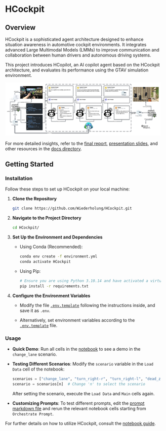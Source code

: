 # HCockpit

## Overview

HCockpit is a sophisticated agent architecture designed to enhance situation awareness in automotive cockpit environments. It integrates advanced Large Multimodal Models (LMMs) to improve communication and collaboration between human drivers and autonomous driving systems.

This project introduces HCopilot, an AI copilot agent based on the HCockpit architecture, and evaluates its performance using the GTAV simulation environment.

![HCopilot Workflow](./docs/figures/workflow.png)

For more detailed insights, refer to the [final report](./docs/Hu%20Yitong_2020213350_FinalReport_Anonymity.pdf), [presentation slides](https://gamma.app/docs/Design-and-Development-of-a-Human-Agent-Collaboration-Model-for-S-j4v4nydhp1x4dgk), and other resources in the [docs directory](./docs/).

## Getting Started

### Installation

Follow these steps to set up HCockpit on your local machine:

1. **Clone the Repository**

   ```bash
   git clone https://github.com/Wiederholung/HCockpit.git
   ```

2. **Navigate to the Project Directory**

   ```bash
   cd HCockpit/
   ```

3. **Set Up the Environment and Dependencies**

   - Using Conda (Recommended):

     ```bash
     conda env create -f environment.yml
     conda activate HCockpit
     ```

   - Using Pip:

     ```bash
     # Ensure you are using Python 3.10.14 and have activated a virtual environment named 'HCockpit'
     pip install -r requirements.txt
     ```

4. **Configure the Environment Variables**

   - Modify the file [`.env.template`](./.env.template) following the instructions inside, and save it as `.env`.

   - Alternatively, set environment variables according to the [`.env.template`](./.env.template) file.

### Usage

- **Quick Demo**: Run all cells in the [notebook](./src/hcopilot.ipynb) to see a demo in the `change_lane` scenario.

- **Testing Different Scenarios**: Modify the `scenario` variable in the `Load Data` cell of the notebook:

  ```python
  scenarios = ["change_lane", "turn_right-r", "turn_right-l", "dead_zone", "dazzle", "phone"]
  scenario = scenarios[n]  # Change 'n' to select the scenario
  ```

  After setting the scenario, execute the `Load Data` and `Main` cells again.

- **Customizing Prompts**: To test different prompts, edit the [prompt markdown file](./hcopilot_workspace/config/prompt.md) and rerun the relevant notebook cells starting from `Orchestrate Prompt`.

For further details on how to utilize HCockpit, consult the [notebook guide](./src/hcopilot.ipynb).
